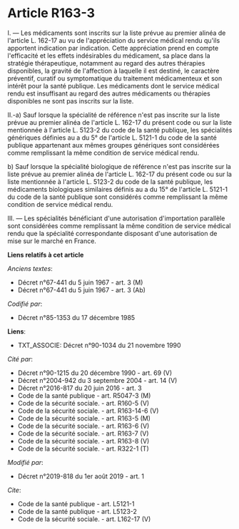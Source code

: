 # Article R163-3

I. ― Les médicaments sont inscrits sur la liste prévue au premier alinéa de l'article L. 162-17 au vu de l'appréciation du
service médical rendu qu'ils apportent indication par indication. Cette appréciation prend en compte l'efficacité et les
effets indésirables du médicament, sa place dans la stratégie thérapeutique, notamment au regard des autres thérapies
disponibles, la gravité de l'affection à laquelle il est destiné, le caractère préventif, curatif ou symptomatique du
traitement médicamenteux et son intérêt pour la santé publique. Les médicaments dont le service médical rendu est insuffisant
au regard des autres médicaments ou thérapies disponibles ne sont pas inscrits sur la liste. 

II.-a) Sauf lorsque la spécialité de référence n'est pas inscrite sur la liste prévue au premier alinéa de l'article L.
162-17 du présent code ou sur la liste mentionnée à l'article L. 5123-2 du code de la santé publique, les spécialités
génériques définies au a du 5° de l'article L. 5121-1 du code de la santé publique appartenant aux mêmes groupes génériques
sont considérées comme remplissant la même condition de service médical rendu. 

b) Sauf lorsque la spécialité biologique de référence n'est pas inscrite sur la liste prévue au premier alinéa de l'article
L. 162-17 du présent code ou sur la liste mentionnée à l'article L. 5123-2 du code de la santé publique, les médicaments
biologiques similaires définis au a du 15° de l'article L. 5121-1 du code de la santé publique sont considérés comme
remplissant la même condition de service médical rendu. 

III. ― Les spécialités bénéficiant d'une autorisation d'importation parallèle sont considérées comme remplissant la même
condition de service médical rendu que la spécialité correspondante disposant d'une autorisation de mise sur le marché en
France.

**Liens relatifs à cet article**

_Anciens textes_:

  - Décret n°67-441 du 5 juin 1967 - art. 3 (M)
  - Décret n°67-441 du 5 juin 1967 - art. 3 (Ab)

_Codifié par_:

  - Décret n°85-1353 du 17 décembre 1985

**Liens**:

  - TXT_ASSOCIE: Décret n°90-1034 du 21 novembre 1990

_Cité par_:

  - Décret n°90-1215 du 20 décembre 1990 - art. 69 (V)
  - Décret n°2004-942 du 3 septembre 2004 - art. 14 (V)
  - Décret n°2016-817 du 20 juin 2016 - art. 3
  - Code de la santé publique - art. R5047-3 (M)
  - Code de la sécurité sociale. - art. R160-5 (V)
  - Code de la sécurité sociale. - art. R163-14-6 (V)
  - Code de la sécurité sociale. - art. R163-5 (M)
  - Code de la sécurité sociale. - art. R163-6 (V)
  - Code de la sécurité sociale. - art. R163-7 (V)
  - Code de la sécurité sociale. - art. R163-8 (V)
  - Code de la sécurité sociale. - art. R322-1 (T)

_Modifié par_:

  - Décret n°2019-818 du 1er août 2019 - art. 1

_Cite_:

  - Code de la santé publique - art. L5121-1
  - Code de la santé publique - art. L5123-2
  - Code de la sécurité sociale. - art. L162-17 (V)
